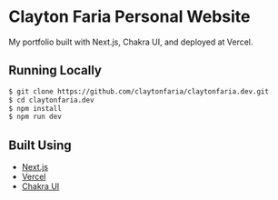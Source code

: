 # Clayton Faria Personal Website

My portfolio built with Next.js, Chakra UI, and deployed at Vercel.

## Running Locally

```bash
$ git clone https://github.com/claytonfaria/claytonfaria.dev.git
$ cd claytonfaria.dev
$ npm install
$ npm run dev
```

## Built Using

- [Next.js](https://nextjs.org/)
- [Vercel](https://vercel.com)
- [Chakra UI](https://chakra-ui.com/)
